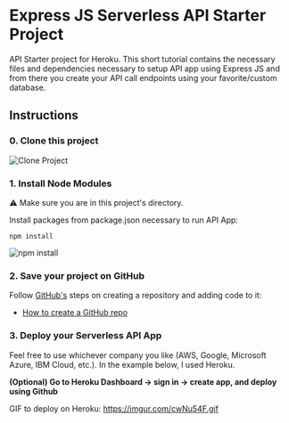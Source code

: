 
# Express JS Serverless API Starter Project

API Starter project for Heroku. This short tutorial contains the necessary files and dependencies necessary to setup API app using Express JS and from there you create your API call endpoints using your favorite/custom database.

## Instructions

### 0. Clone this project

![Clone Project](https://i.imgur.com/p1JBn0M.png)



### 1. Install Node Modules

:warning: Make sure you are in this project's directory.

Install packages from package.json necessary to run API App:

`npm install`

![npm install](https://i.imgur.com/E6PIPR5.gif)

### 2. Save your project on GitHub

Follow [GitHub's](github.com) steps on creating a repository and adding code to it:
- [How to create a GitHub repo](https://help.github.com/en/github/creating-cloning-and-archiving-repositories/creating-a-new-repository)

### 3. Deploy your Serverless API App

Feel free to use whichever company you like (AWS, Google, Microsoft Azure, IBM Cloud, etc.). In the example below, I used Heroku.

**(Optional) Go to Heroku Dashboard -> sign in -> create app, and deploy using Github**

GIF to deploy on Heroku: https://imgur.com/cwNu54F.gif
